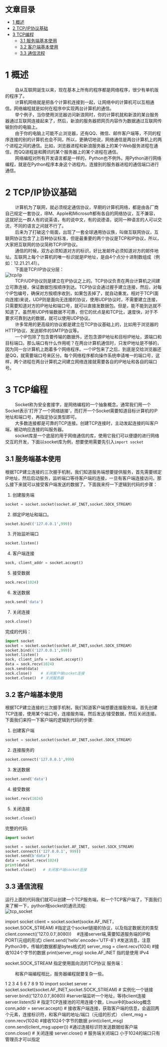 <font size=5 face='微软雅黑'>__文章目录__</font>
<!-- TOC -->

- [1 概述](#1-概述)
- [2 TCP/IP协议基础](#2-tcpip协议基础)
- [3 TCP编程](#3-tcp编程)
    - [3.1 服务端基本使用](#31-服务端基本使用)
    - [3.2 客户端基本使用](#32-客户端基本使用)
    - [3.3 通信流程](#33-通信流程)

<!-- /TOC -->

# 1 概述
&nbsp;&nbsp;&nbsp;&nbsp;&nbsp;&nbsp;&nbsp;&nbsp;自从互联网诞生以来，现在基本上所有的程序都是网络程序，很少有单机版的程序了。  
&nbsp;&nbsp;&nbsp;&nbsp;&nbsp;&nbsp;&nbsp;&nbsp;计算机网络就是把各个计算机连接到一起，让网络中的计算机可以互相通信。网络编程就是如何在程序中实现两台计算机的通信。  
&nbsp;&nbsp;&nbsp;&nbsp;&nbsp;&nbsp;&nbsp;&nbsp;举个例子，当你使用浏览器访问新浪网时，你的计算机就和新浪的某台服务器通过互联网连接起来了，然后，新浪的服务器把网页内容作为数据通过互联网传输到你的电脑上。  
&nbsp;&nbsp;&nbsp;&nbsp;&nbsp;&nbsp;&nbsp;&nbsp;由于你的电脑上可能不止浏览器，还有QQ、微信、邮件客户端等，不同的程序连接的别的计算机也会不同，所以，更确切地说，网络通信是两台计算机上的两个进程之间的通信。比如，浏览器进程和新浪服务器上的某个Web服务进程在通信，而QQ进程是和腾讯的某个服务器上的某个进程在通信。  
&nbsp;&nbsp;&nbsp;&nbsp;&nbsp;&nbsp;&nbsp;&nbsp;网络编程对所有开发语言都是一样的，Python也不例外。用Python进行网络编程，就是在Python程序本身这个进程内，连接别的服务器进程的通信端口进行通信。

# 2 TCP/IP协议基础  
&nbsp;&nbsp;&nbsp;&nbsp;&nbsp;&nbsp;&nbsp;&nbsp;计算机为了联网，就必须规定通信协议，早期的计算机网络，都是由各厂商自己规定一套协议，IBM、Apple和Microsoft都有各自的网络协议，互不兼容，这就好比一群人有的说英语，有的说中文，有的说德语，说同一种语言的人可以交流，不同的语言之间就不行了。  
&nbsp;&nbsp;&nbsp;&nbsp;&nbsp;&nbsp;&nbsp;&nbsp;后来为了打破这个局面，出现了一套全球通用协议族，叫做互联网协议，互联网协议包含了上百种协议标准，但是最重要的两个协议是TCP和IP协议，所以，大家把互联网的协议简称TCP/IP协议。  
&nbsp;&nbsp;&nbsp;&nbsp;&nbsp;&nbsp;&nbsp;&nbsp;通信的时候，双方必须知道对方的标识，好比发邮件必须知道对方的邮件地址。互联网上每个计算机的唯一标识就是IP地址，是由4个点分十进制数组成（例如：12.21.21.41）。  
&nbsp;&nbsp;&nbsp;&nbsp;&nbsp;&nbsp;&nbsp;&nbsp;下面是TCP/IP协议分层：  
![tcp/ip](photo/tcp_ip.png)  
&nbsp;&nbsp;&nbsp;&nbsp;&nbsp;&nbsp;&nbsp;&nbsp;TCP/UDP协议则是建立在IP协议之上的。TCP协议负责在两台计算机之间建立可靠连接，保证数据包按顺序到达。TCP协议会通过握手建立连接，然后，对每个IP包编号，确保对方按顺序收到，如果包丢掉了，就自动重发。相对于TCP(面向连接)来说，UDP则是面向无连接的协议，使用UDP协议时，不需要建立连接，只需要知道对方的IP地址和端口号，就可以直接发数据包。但是，能不能到达就不知道了。虽然用UDP传输数据不可靠，但它的优点是和TCP比，速度快，对于不要求可靠到达的数据，就可以使用UDP协议。  
&nbsp;&nbsp;&nbsp;&nbsp;&nbsp;&nbsp;&nbsp;&nbsp;许多常用的更高级的协议都是建立在TCP协议基础上的，比如用于浏览器的HTTP协议、发送邮件的SMTP协议等。  
&nbsp;&nbsp;&nbsp;&nbsp;&nbsp;&nbsp;&nbsp;&nbsp;一个IP包除了包含要传输的数据外，还包含源IP地址和目标IP地址，源端口和目标端口。那么端口有什么作用呢？在两台计算机通信时，只发IP地址是不够的，因为同一台计算机上跑着多个网络程序。一个IP包来了之后，到底是交给浏览器还是QQ，就需要端口号来区分。每个网络程序都向操作系统申请唯一的端口号，这样，两个进程在两台计算机之间建立网络连接就需要各自的IP地址和各自的端口号。

# 3 TCP编程
&nbsp;&nbsp;&nbsp;&nbsp;&nbsp;&nbsp;&nbsp;&nbsp;Socket称为安全套接字，是网络编程的一个抽象概念。通常我们用一个Socket表示'打开了一个网络链接'，而打开一个Socket需要知道目标计算机的IP地址和端口号，再指定协议类型即可。  
&nbsp;&nbsp;&nbsp;&nbsp;&nbsp;&nbsp;&nbsp;&nbsp;大多数连接都是可靠的TCP连接。创建TCP连接时，主动发起连接的叫客户端，被动响应连接的叫服务器。  
&nbsp;&nbsp;&nbsp;&nbsp;&nbsp;&nbsp;&nbsp;&nbsp;socket库是一个底层的用于网络通信的库，使用它我们可以便捷的进行网络交互的开发，下面以socket库为例，想要使用需要先引入`import socket`

## 3.1 服务端基本使用
根据TCP建立连接的三次握手机制，我们知道服务端想要提供服务，首先需要绑定IP地址，然后启动服务，监听端口等待客户端的连接，一旦有客户端连接访问，那么接下来就可以接受客户端发送的数据了。下面我来捋一下逻辑到代码的步骤：
1. 创建服务端
```python
socket = socket.socket(socket.AF_INET,socket.SOCK_STREAM)
```
2. 绑定IP地址和端口。
```python
socket.bind(('127.0.0.1',999))
```
3. 开始监听端口
```python
socket.listen()
```
4. 客户端连接
```python
sock, client_addr = socket.accept()
```
5. 接受数据
```python
sock.recv(1024)
```
6. 发送数据
```python
sock.send('data')
```
7. 关闭连接
```python
sock.close()
```

完成的代码：

```python
import socket
socket = socket.socket(socket.AF_INET,socket.SOCK_STREAM)
socket.bind(('127.0.0.1',999))
socket.listen()
sock, client_info = socket.accept()
data = sock.recv(1024)
sock.send(data)
sock.close()    # 关闭客户端socket连接
socket.close()  # 关闭服务器
```

## 3.2 客户端基本使用
根据TCP建立连接的三次握手机制，我们知道客户端想要连接服务端，首先创建TCP连接，使用某个端口号，连接服务端，然后发送/接受数据，然后关闭连接。下面我们来捋一下客户端的逻辑到代码的步骤:
1. 创建客户端
```python
socket = socket.socket(socket.AF_INET,socket.SOCK_STREAM)
```
2. 连接服务的
```python
socket.connect('127.0.0.1',999)
```
3. 发送数据
```python
socket.send('data')
```
4. 接受数据
```python
socket.recv(1024)
```
5. 关闭连接
```python
socket.close()
```

完整的代码:
```python
import socket

socket = socket.socket(socket.AF_INET, socket.SOCK_STREAM)
socket.connect(('127.0.0.1', 999))
socket.send(b'data')
data = socket.recv(1024)
print(data)
socket.close()   # 关闭客户端socket连接
```

## 3.3 通信流程
运行上面的代码我们就可以创建一个TCP服务端，和一个TCP客户端了，下面我们来了解一下，python哦socket的通讯流程:  
![tcp_socket](photo/tcpsocket.png)



import  socket
client = socket.socket(socke.AF_INET，socket.SOCK_STREAM)  #指定这个socket链接的协议，以及指定数据流的类型
client.connect(('127.0.0.1',8080)) 　#连接server端,需要知道服务端的IP和PORT(元组的形式)
client.send('hello'.encode='UTF-8')  #发送消息，注意Python3中，传输的数据都是bytes格式的
server_msg = client.recv(1024)  #接收1024个字节的数据
print(server_msg)
socke.AF_INET 指的是使用 IPv4

socket.SOCK_STREAM 指定使用面向流的TCP协议
服务端：

&nbsp;&nbsp;&nbsp;&nbsp;&nbsp;&nbsp;&nbsp;&nbsp;和客户端编程相比，服务器编程就要复杂一些。

1
2
3
4
5
6
7
8
9
10
import socket
server = socket.socket(socket.AF_INET,socket.SOCK_STREAM) # 实例化一个链接
server.bind(('127.0.0.1',8080)) #server端监听一个地址，等待client连接
server.listen(5)  # 指定TCP连接池的可用连接个数，Linux中的backlog概念
conn,addr = server.accept() # 接收客户端连接，获取客户端的信息，会返回两个元素，连接标识符，和客户端的地址/端口（元组的形式）
client_msg = conn.recv(1024)   #接收1024个字节的数据
print(client_msg)
conn.send(client_msg.upper())   #通过连接标识符发送数据给客户端
conn.close()  # 关闭连接
server.close()  # 服务端关闭端口
小于1024的端口只有管理员才可以指定